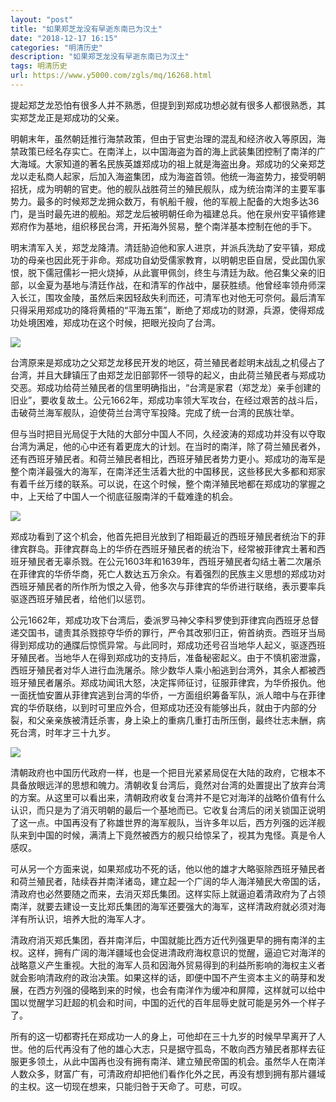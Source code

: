 ```yaml
---
layout: "post"
title: "如果郑芝龙没有早逝东南已为汉土"
date: "2018-12-17 16:15"
categories: "明清历史"
description: "如果郑芝龙没有早逝东南已为汉土"
tags: 明清历史
url: https://www.y5000.com/zgls/mq/16268.html
---
```






提起郑芝龙恐怕有很多人并不熟悉，但提到到郑成功想必就有很多人都很熟悉，其实郑芝龙正是郑成功的父亲。

明朝末年，虽然朝廷推行海禁政策，但由于官吏治理的混乱和经济收入等原因，海禁政策已经名存实亡。在南洋上，以中国海盗为首的海上武装集团控制了南洋的广大海域。大家知道的著名民族英雄郑成功的祖上就是海盗出身。郑成功的父亲郑芝龙以走私商人起家，后加入海盗集团，成为海盗首领。他统一海盗势力，接受明朝招抚，成为明朝的官吏。他的舰队战胜荷兰的殖民舰队，成为统治南洋的主要军事势力。最多的时候郑芝龙拥众数万，有帆船千艘，他的军舰上配备的大炮多达36门，是当时最先进的舰船。郑芝龙后被明朝任命为福建总兵。他在泉州安平镇修建郑府作为基地，组织移民台湾，开拓海外贸易，整个南洋基本控制在他的手下。

明末清军入关，郑芝龙降清。清廷胁迫他和家人进京，并派兵洗劫了安平镇，郑成功的母亲也因此死于非命。郑成功自幼受儒家教育，以明朝忠臣自居，受此国仇家恨，脱下儒冠儒衫一把火烧掉，从此寰甲佩剑，终生与清廷为敌。他召集父亲的旧部，以金夏为基地与清廷作战，在和清军的作战中，屡获胜绩。他曾经率领舟师深入长江，围攻金陵，虽然后来因轻敌失利而还，可清军也对他无可奈何。最后清军只得采用郑成功的降将黄梧的“平海五策”，断绝了郑成功的财源，兵源，使得郑成功处境困难，郑成功在这个时候，把眼光投向了台湾。

![](https://img.y5000.com/uploads/allimg/170308/0934325929-0.jpg)

台湾原来是郑成功之父郑芝龙移民开发的地区，荷兰殖民者趁明末战乱之机侵占了台湾，并且大肆镇压了由郑芝龙旧部郭怀一领导的起义，由此荷兰殖民者与郑成功交恶。郑成功给荷兰殖民者的信里明确指出，“台湾是家君（郑芝龙）亲手创建的旧业”，要收复故土。公元1662年，郑成功率领大军攻台，在经过艰苦的战斗后，击破荷兰海军舰队，迫使荷兰台湾守军投降。完成了统一台湾的民族壮举。

但与当时把目光局促于大陆的大部分中国人不同，久经波涛的郑成功并没有以夺取台湾为满足，他的心中还有着更庞大的计划。在当时的南洋，除了荷兰殖民者外，还有西班牙殖民者。和荷兰殖民者相比，西班牙殖民者势力更小。郑成功的海军是整个南洋最强大的海军，在南洋还生活着大批的中国移民，这些移民大多都和郑家有着千丝万缕的联系。可以说，在这个时候，整个南洋殖民地都在郑成功的掌握之中，上天给了中国人一个彻底征服南洋的千载难逢的机会。

![](https://img.y5000.com/uploads/allimg/170308/0934325442-1.jpg)

郑成功看到了这个机会，他首先把目光放到了相距最近的西班牙殖民者统治下的菲律宾群岛。菲律宾群岛上的华侨在西班牙殖民者的统治下，经常被菲律宾土著和西班牙殖民者无辜杀戮。在公元1603年和1639年，西班牙殖民者勾结土著二次屠杀在菲律宾的华侨华商，死亡人数达五万余众。有着强烈的民族主义思想的郑成功对西班牙殖民者的所作所为恨之入骨，他多次与菲律宾的华侨进行联络，表示要率兵驱逐西班牙殖民者，给他们以惩罚。

公元1662年，郑成功攻下台湾后，委派罗马神父李科罗使到菲律宾向西班牙总督递交国书，谴责其杀戮掠夺华侨的罪行，严令其改邪归正，俯首纳贡。西班牙当局得到郑成功的通牒后惊慌异常。与此同时，郑成功还号召当地华人起义，驱逐西班牙殖民者。当地华人在得到郑成功的支持后，准备秘密起义。由于不慎机密泄露，西班牙殖民者对华人进行血洗屠杀。除少数华人乘小船逃到台湾外，其余人都被西班牙殖民者屠杀。郑成功闻讯大怒，决定挥师征讨，征服菲律宾，为华侨报仇。他一面抚恤安置从菲律宾逃到台湾的华侨，一方面组织筹备军队，派人暗中与在菲律宾的华侨联络，以到时可里应外合，但郑成功还没有能够出兵，就由于内部的分裂，和父亲亲族被清廷杀害，身上染上的重病几重打击所压倒，最终壮志未酬，病死台湾，时年才三十九岁。

![](https://img.y5000.com/uploads/allimg/170308/093432A44-2.jpg)

清朝政府也中国历代政府一样，也是一个把目光紧紧局促在大陆的政府，它根本不具备放眼远洋的思想和魄力。清朝收复台湾后，竟然对台湾的处置提出了放弃台湾的方案。从这里可以看出来，清朝政府收复台湾并不是它对海洋的战略价值有什么认识，而只是为了消灭明朝的最后一个基地而已。它收复台湾后的闭关锁国正说明了这一点。中国再没有了称雄世界的海军舰队，当许多年以后，西方列强的远洋舰队来到中国的时候，满清上下竟然被西方的舰只给惊呆了，视其为鬼怪。真是令人感叹。

可从另一个方面来说，如果郑成功不死的话，他以他的雄才大略驱除西班牙殖民者和荷兰殖民者，陆续吞并南洋诸岛，建立起一个广阔的华人海洋殖民大帝国的话，清政府也必然要随之而来，去消灭郑氏集团。这样实际上就逼迫着清政府为了占领南洋，就要去建设一支比郑氏集团的海军还要强大的海军，这样清政府就必须对海洋有所认识，培养大批的海军人才。

清政府消灭郑氏集团，吞并南洋后，中国就能比西方近代列强更早的拥有南洋的主权。这样，拥有广阔的海洋疆域也会促进清政府海权意识的觉醒，逼迫它对海洋的战略意义产生重视。大批的海军人员和因海外贸易得到的利益所影响的海权主义者就会影响清政府的政治决策。如果这样的话，即便中国不产生资本主义的萌芽和发展，在西方列强的侵略到来的时候，也会有南洋作为缓冲和屏障，这样就可以给中国以觉醒学习赶超的机会和时间，中国的近代的百年屈辱史就可能是另外一个样子了。

所有的这一切都寄托在郑成功一人的身上，可他却在三十九岁的时候早早离开了人世。他的后代再没有了他的雄心大志，只是据守孤岛，不敢向西方殖民者那样去征服更多领土，从此中国再也没有拥有南洋、建立殖民帝国的机会。虽然华人在南洋人数众多，财富广有，可清政府却把他们看作化外之民，再没有想到拥有那片疆域的主权。这一切现在想来，只能归咎于天命了。可悲，可叹。

